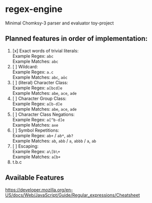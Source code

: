 # regex-engine
Minimal Chomksy-3 parser and evaluator toy-project

## Planned features in order of implementation:

1. [x] Exact words of trivial literals:\
   Example Regex: `abc`\
   Example Matches: `abc`
2. [ ] Wildcard:\
   Example Regex: `a.c`\
   Example Matches: `abc`, `aöc`
3. [ ] (literal) Character Class:\
   Example Regex: `a[bcd]e`\
   Example Matches: `abe`, `ace`, `ade`
4. [ ] Character Group Class:\
   Example Regex: `a[b-d]e`\
   Example Matches: `abe`, `ace`, `ade`
5. [ ] Character Class Negations:\
   Example Regex: `a[^b-d]e`\
   Example Matches: `axe`
6. [ ] Symbol Repetitions:\
   Example Regex: `ab+` / `ab*`, `ab?`\
   Example Matches: `ab`, `abb` / `a`, `abbb` / `a`, `ab`
7. [ ] Escaping:\
   Example Regex: `a\[b\+`\
   Example Matches: `a[b+`
8. t.b.c

## Available Features
https://developer.mozilla.org/en-US/docs/Web/JavaScript/Guide/Regular_expressions/Cheatsheet
